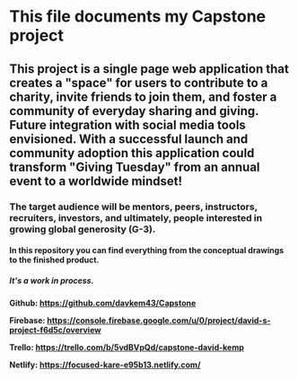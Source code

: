 # This file documents my Capstone project

## This project is a single page web application that creates a "space" for users to contribute to a charity, invite friends to join them, and foster a community of everyday sharing and giving.  Future integration with social media tools envisioned.  With a successful launch and community adoption this application could transform "Giving Tuesday" from an annual event to a worldwide mindset!

### The target audience will be mentors, peers, instructors, recruiters, investors, and ultimately, people interested in growing global generosity (G-3).

#### In this repository you can find everything from the conceptual drawings to the finished product.

##### It's a work in process.

**Github:  https://github.com/davkem43/Capstone**

**Firebase:  https://console.firebase.google.com/u/0/project/david-s-project-f6d5c/overview**

**Trello: https://trello.com/b/5vdBVpQd/capstone-david-kemp**

**Netlify:  https://focused-kare-e95b13.netlify.com/**
